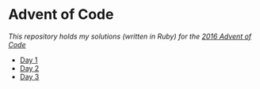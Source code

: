 # Advent of Code
_This repository holds my solutions (written in Ruby) for the [2016 Advent of Code](http://adventofcode.com/2016)_

* [Day 1](day1)
* [Day 2](day2)
* [Day 3](day3)